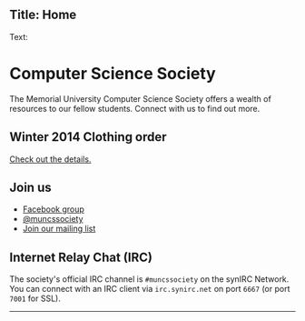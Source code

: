 Title: Home
-----------

Text:

# Computer Science Society

The Memorial University Computer Science Society offers a wealth of resources to our fellow students.
Connect with us to find out more.

## Winter 2014 Clothing order

[Check out the details.](clothing-order)

## Join us

- [Facebook group](https://www.facebook.com/groups/2202189009/)
- [@muncssociety](https://twitter.com/muncssociety)
- [Join our mailing list](mailing-list)

## Internet Relay Chat (IRC)

The society's official IRC channel is `#muncssociety` on the synIRC Network. You can connect with an IRC client via `irc.synirc.net` on port `6667` (or port `7001` for SSL).

<hr>
<div id="gcal"></div>
